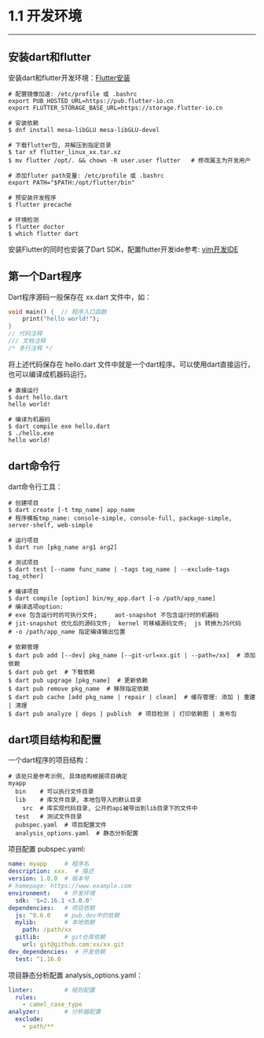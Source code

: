 # 1.1 开发环境
---

## 安装dart和flutter

安装dart和flutter开发环境：[Flutter安装](https://docs.flutter.dev/get-started/install)

```shell
# 配置镜像加速: /etc/profile 或 .bashrc
export PUB_HOSTED_URL=https://pub.flutter-io.cn
export FLUTTER_STORAGE_BASE_URL=https://storage.flutter-io.cn

# 安装依赖
$ dnf install mesa-libGLU mesa-libGLU-devel

# 下载flutter包, 并解压到指定目录
$ tar xf flutter_linux_xx.tar.xz
$ mv flutter /opt/. && chown -R user.user flutter   # 修改属主为开发用户

# 添加fluter path变量: /etc/profile 或 .bashrc
export PATH="$PATH:/opt/flutter/bin"

# 预安装开发程序
$ flutter precache

# 环境检测
$ flutter doctor
$ which flutter dart
```

安装Flutter的同时也安装了Dart SDK，配置flutter开发ide参考: [vim开发IDE](https://book.mjiee.top/linux/linux/2-bian-ji-qi/2.3-vim-ka-fa-ide)

## 第一个Dart程序

Dart程序源码一般保存在 xx.dart 文件中，如：

```dart
void main() {  // 程序入口函数
    print("hello world!");
}
// 代码注释
/// 文档注释
/* 多行注释 */
```

将上述代码保存在 hello.dart 文件中就是一个dart程序。可以使用dart直接运行，也可以编译成机器码运行。

```shell
# 直接运行
$ dart hello.dart
hello world!

# 编译为机器码
$ dart compile exe hello.dart
$ ./hello.exe
hello world!
```

## dart命令行

dart命令行工具：

```shell
# 创建项目
$ dart create [-t tmp_name] app_name
# 程序模板tmp_name: console-simple, console-full, package-simple, server-shelf, web-simple

# 运行项目
$ dart run [pkg_name arg1 arg2]

# 测试项目
$ dart test [--name func_name | -tags tag_name | --exclude-tags tag_other]

# 编译项目
$ dart compile [option] bin/my_app.dart [-o /path/app_name]
# 编译选项option: 
# exe 包含运行时的可执行文件;     aot-snapshot 不包含运行时的机器码
# jit-snapshot 优化后的源码文件;  kernel 可移植源码文件;  js 转换为JS代码
# -o /path/app_name 指定编译输出位置

# 依赖管理
$ dart pub add [--dev] pkg_name [--git-url=xx.git | --path=/xx]  # 添加依赖
$ dart pub get  # 下载依赖
$ dart pub upgrage [pkg_name]  # 更新依赖
$ dart pub remove pkg_name  # 移除指定依赖
$ dart pub cache [add pkg_name | repair | clean]  # 缓存管理: 添加 | 重建 | 清理
$ dart pub analyze | deps | publish  # 项目检测 | 打印依赖图 | 发布包
```

## dart项目结构和配置

一个dart程序的项目结构：

```shell
# 该处只是参考示例, 具体结构根据项目确定
myapp
  bin    # 可以执行文件目录
  lib    # 库文件目录, 本地包导入的默认目录
    src  # 库实现代码目录, 公开的api被导出到lib目录下的文件中
  test   # 测试文件目录
  pubspec.yaml  # 项目配置文件
  analysis_options.yaml  # 静态分析配置
```

项目配置 pubspec.yaml:

```yaml
name: myapp     # 程序名
description: xxx.  # 描述
version: 1.0.0  # 版本号
# homepage: https://www.example.com
environment:    # 开发环境
  sdk: '$=2.16.1 <3.0.0'
dependencies:   # 项目依赖
  js: ^0.6.0    # pub.dev中的依赖
  mylib:        # 本地依赖
    path: /path/xx
  gitlib:       # git仓库依赖
    url: git@github.com:xx/xx.git
dev_dependencies:  # 开发依赖
  test: ^1.16.0
```

项目静态分析配置 analysis_options.yaml：

```yaml
linter:         # 规则配置
  rules:
    - camel_case_type
analyzer:       # 分析器配置
  exclude:
    - path/**
```
